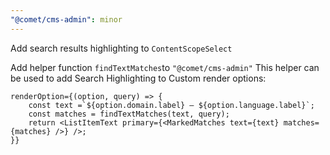 ```yaml
---
"@comet/cms-admin": minor
---
```


Add search results highlighting to `ContentScopeSelect`

Add helper function `findTextMatches`to `"@comet/cms-admin"`
This helper can be used to add Search Highlighting to Custom render options:

```
renderOption={(option, query) => {
    const text =`${option.domain.label} – ${option.language.label}`;
    const matches = findTextMatches(text, query);
    return <ListItemText primary={<MarkedMatches text={text} matches={matches} />} />;
}}
```
